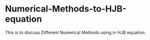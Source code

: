# Numerical-Methods-to-HJB-equation


This is to discuss Different Numerical Methods using in HJB equation. 
